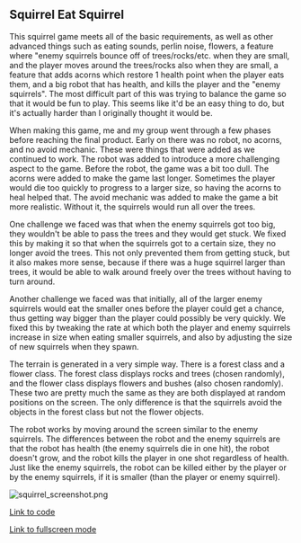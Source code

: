 

## Squirrel Eat Squirrel

This squirrel game meets all of the basic requirements, as well as other advanced things such as eating sounds, perlin noise, flowers, a feature where "enemy squirrels bounce off of trees/rocks/etc. when they are small, and the player moves around the trees/rocks also when they are small, a feature that adds acorns which restore 1 health point when the player eats them, and a big robot that has health, and kills the player and the "enemy squirrels". The most difficult part of this was trying to balance the game so that it would be fun to play. This seems like it'd be an easy thing to do, but it's actually harder than I originally thought it would be.

When making this game, me and my group went through a few phases before reaching the final product. Early on there was no robot, no acorns, and no avoid mechanic. These were things that were added as we continued to work. The robot was added to introduce a more challenging aspect to the game. Before the robot, the game was a bit too dull. The acorns were added to make the game last longer. Sometimes the player would die too quickly to progress to a larger size, so having the acorns to heal helped that. The avoid mechanic was added to make the game a bit more realistic. Without it, the squirrels would run all over the trees.

One challenge we faced was that when the enemy squirrels got too big, they wouldn't be able to pass the trees and they would get stuck. We fixed this by making it so that when the squirrels got to a certain size, they no longer avoid the trees. This not only prevented them from getting stuck, but it also makes more sense, because if there was a huge squirrel larger than trees, it would be able to walk around freely over the trees without having to turn around.

Another challenge we faced was that initially, all of the larger enemy squirrels would eat the smaller ones before the player could get a chance, thus getting way bigger than the player could possibly be very quickly. We fixed this by tweaking the rate at which both the player and enemy squirrels increase in size when eating smaller squirrels, and also by adjusting the size of new squirrels when they spawn.

The terrain is generated in a very simple way. There is a forest class and a flower class. The forest class displays rocks and trees (chosen randomly), and the flower class displays flowers and bushes (also chosen randomly). These two are pretty much the same as they are both displayed at random positions on the screen. The only difference is that the squirrels avoid the objects in the forest class but not the flower objects.

The robot works by moving around the screen similar to the enemy squirrels. The differences between the robot and the enemy squirrels are that the robot has health (the enemy squirrels die in one hit), the robot doesn't grow, and the robot kills the player in one shot regardless of health. Just like the enemy squirrels, the robot can be killed either by the player or by the enemy squirrels, if it is smaller (than the player or enemy squirrel).  
 


![squirrel_screenshot.png]({{site.baseurl}}/squirrel_screenshot.png)



[Link to code](https://editor.p5js.org/rrenaldo/sketches/8S-tFIURM)

[Link to fullscreen mode](https://editor.p5js.org/rrenaldo/full/8S-tFIURM)
